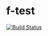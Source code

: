 # f-test
[![Build Status](https://travis-ci.org/yasn77/f-test.svg?branch=master)](https://travis-ci.org/yasn77/f-test)
